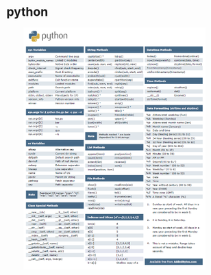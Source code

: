 # python

<figure><img src="../../.gitbook/assets/image (84).png" alt=""><figcaption></figcaption></figure>
